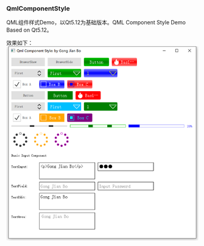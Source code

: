 ### QmlComponentStyle

QML组件样式Demo，以Qt5.12为基础版本。QML Component Style Demo Based on Qt5.12。

效果如下：
![2019-09-28](Image/demo_20190928.png)
